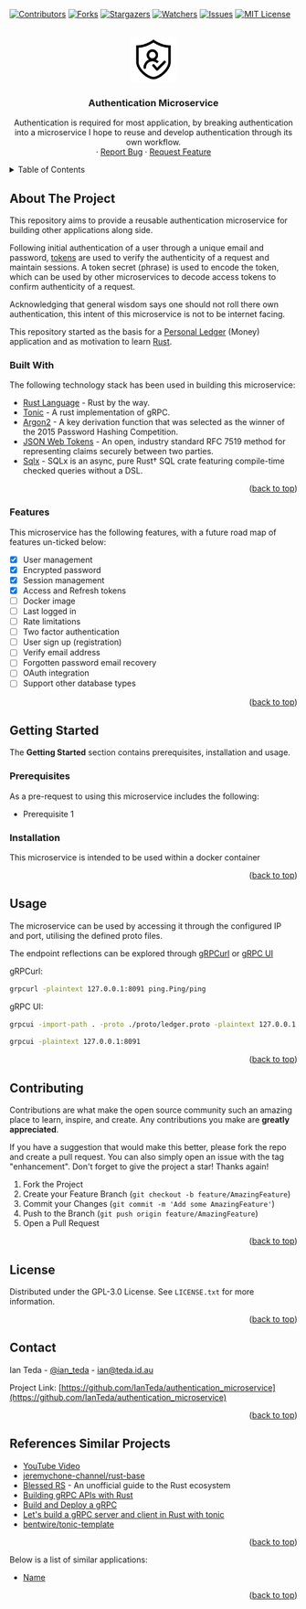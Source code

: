 <!-- Improved compatibility of back to top link -->
<a name="readme-top"></a>

[![Contributors][contributors-shield]][contributors-url]
[![Forks][forks-shield]][forks-url]
[![Stargazers][stars-shield]][stars-url]
[![Watchers][watchers-shield]][watchers-url]
[![Issues][issues-shield]][issues-url]
[![MIT License][license-shield]][license-url]

<!-- PROJECT HEADER -->
<br />
<div align="center">
    <a href="https://github.com/IanTeda/authentication_microservice">
        <img src="docs/images/logo.png" alt="Logo" height="80">
    </a>
    <h3 align="center">Authentication Microservice</h3>
    <p align="center">
        Authentication is required for most application, by breaking authentication into a microservice I hope to reuse and develop authentication through its own workflow.
    <br />
    ·
    <a href="https://ianteda.github.io/authentication_microservice/issues">Report Bug</a>
    ·
    <a href="https://ianteda.github.io/authentication_microservice/issues">Request Feature</a>
  </p>
</div>

<!-- TABLE OF CONTENTS -->
<details>
  <summary>Table of Contents</summary>
  <ol>
    <li>
      <a href="#about-the-project">About The Project</a>
      <ul>
        <li><a href="#built-with">Built With</a></li>
        <li><a href="#features">Features</a></li>
      </ul>
    </li>
    <li>
      <a href="#getting-started">Getting Started</a>
      <ul>
        <li><a href="#prerequisites">Prerequisites</a></li>
        <li><a href="#installation">Installation</a></li>
      </ul>
    </li>
    <li><a href="#usage">Usage</a></li>
    <li><a href="#roadmap">Roadmap</a></li>
    <li><a href="#contributing">Contributing</a></li>
    <li><a href="#license">License</a></li>
    <li><a href="#contact">Contact</a></li>
    <li><a href="#references">References & Similar Projects</a></li>
  </ol>
</details>


<!-- ABOUT THE PROJECT -->
## About The Project

This repository aims to provide a reusable authentication microservice for building other applications along side.

Following initial authentication of a user through a unique email and password, [tokens](https://jwt.io/) are used to verify the authenticity of a request and maintain sessions. A token secret (phrase) is used to encode the token, which can be used by other microservices to decode access tokens to confirm authenticity of a request.

Acknowledging that general wisdom says one should not roll there own authentication, this intent of this microservice is not to be internet facing.

This repository started as the basis for a [Personal Ledger](https://github.com/IanTeda/personal_ledger) (Money) application and as motivation to learn [Rust](https://www.rust-lang.org/).


<!-- PROJECT IS BUILT WITH -->
### Built With

The following technology stack has been used in building this microservice:

* [Rust Language](https://www.rust-lang.org/) - Rust by the way.
* [Tonic](https://github.com/hyperium/tonic) - A rust implementation of gRPC.
* [Argon2](https://en.wikipedia.org/wiki/Argon2) - A key derivation function that was selected as the winner of the 2015 Password Hashing Competition.
* [JSON Web Tokens](https://jwt.io/) - An open, industry standard RFC 7519 method for representing claims securely between two parties.
* [Sqlx](https://github.com/launchbadge/sqlx) - SQLx is an async, pure Rust† SQL crate featuring compile-time checked queries without a DSL.

<p align="right">(<a href="#readme-top">back to top</a>)</p>

<!-- PROJECT FEATURES CURRENT AND FUTURE -->
### Features

This microservice has the following features, with a future road map of features un-ticked below:

- [x] User management
- [x] Encrypted password
- [x] Session management
- [x] Access and Refresh tokens
- [ ] Docker image
- [ ] Last logged in
- [ ] Rate limitations
- [ ] Two factor authentication
- [ ] User sign up (registration)
- [ ] Verify email address
- [ ] Forgotten password email recovery
- [ ] OAuth integration
- [ ] Support other database types

<p align="right">(<a href="#readme-top">back to top</a>)</p>

<!-- GETTING STARTED -->
## Getting Started

The **Getting Started** section contains prerequisites, installation and usage.

### Prerequisites

As a pre-request to using this microservice includes the following:

* Prerequisite 1

### Installation

This microservice is intended to be used within a docker container


<p align="right">(<a href="#readme-top">back to top</a>)</p>

<!-- USAGE -->
## Usage

The microservice can be used by accessing it through the configured IP and port, utilising the defined proto files.

The endpoint reflections can be explored through [gRPCurl](https://github.com/fullstorydev/grpcurl) or [gRPC UI](https://github.com/fullstorydev/grpcui)

gRPCurl:

```zsh
grpcurl -plaintext 127.0.0.1:8091 ping.Ping/ping
```

gRPC UI:

```zsh
grpcui -import-path . -proto ./proto/ledger.proto -plaintext 127.0.0.1:8091
```

```zsh
grpcui -plaintext 127.0.0.1:8091
```

<p align="right">(<a href="#readme-top">back to top</a>)</p>

<!-- CONTRIBUTING -->
## Contributing

Contributions are what make the open source community such an amazing place to learn, inspire, and create. Any contributions you make are **greatly appreciated**.

If you have a suggestion that would make this better, please fork the repo and create a pull request. You can also simply open an issue with the tag "enhancement".
Don't forget to give the project a star! Thanks again!

1. Fork the Project
2. Create your Feature Branch (`git checkout -b feature/AmazingFeature`)
3. Commit your Changes (`git commit -m 'Add some AmazingFeature'`)
4. Push to the Branch (`git push origin feature/AmazingFeature`)
5. Open a Pull Request

<p align="right">(<a href="#readme-top">back to top</a>)</p>


<!-- LICENSE -->
## License

Distributed under the GPL-3.0 License. See `LICENSE.txt` for more information.

<p align="right">(<a href="#readme-top">back to top</a>)</p>


<!-- CONTACT -->
## Contact

Ian Teda - [@ian_teda](https://twitter.com/ian_teda) - [ian@teda.id.au](mailto:ian@teda.id.au)

Project Link: [https://github.com/IanTeda/authentication_microservice](https://github.com/IanTeda/authentication_microservice)

<p align="right">(<a href="#readme-top">back to top</a>)</p>

<!-- REFERENCES -->
## References  Similar Projects

* [YouTube Video](https://www.youtube.com/watch?v=oxx7MmN4Ib0&list=PL7r-PXl6ZPcCIOFaL7nVHXZvBmHNhrh_Q)
* [jeremychone-channel/rust-base](https://github.com/jeremychone-channel/rust-base)
* [Blessed RS](https://blessed.rs/crates) - An unofficial guide to the Rust ecosystem
* [Building gRPC APIs with Rust](https://konghq.com/blog/engineering/building-grpc-apis-with-rust)
* [Build and Deploy a gRPC](https://www.koyeb.com/tutorials/build-and-deploy-a-grpc-web-app-using-rust-tonic-and-react)
* [Let's build a gRPC server and client in Rust with tonic](https://www.thorsten-hans.com/grpc-services-in-rust-with-tonic/)
* [bentwire/tonic-template](https://github.com/bentwire/tonic-template/blob/dubplate/build.rs)

<p align="right">(<a href="#readme-top">back to top</a>)</p>


Below is a list of similar applications:

* [Name](#)

<p align="right">(<a href="#readme-top">back to top</a>)</p>

<!-- MARKDOWN LINKS & IMAGES -->
<!-- https://www.markdownguide.org/basic-syntax/#reference-style-links -->
[contributors-shield]: https://img.shields.io/github/contributors/IanTeda/authentication_microservice.svg?style=for-the-badge
[contributors-url]: https://github.com/IanTeda/authentication_microservice/graphs/contributors
[forks-shield]: https://img.shields.io/github/forks/IanTeda/authentication_microservice.svg?style=for-the-badge
[forks-url]: https://github.com/IanTeda/authentication_microservice/network/members
[stars-shield]: https://img.shields.io/github/stars/IanTeda/authentication_microservice.svg?style=for-the-badge
[stars-url]: https://github.com/IanTeda/authentication_microservice/stargazers
[issues-shield]: https://img.shields.io/github/issues/IanTeda/authentication_microservice.svg?style=for-the-badge
[issues-url]: https://github.com/IanTeda/authentication_microservice/issues
[license-shield]: https://img.shields.io/github/license/IanTeda/authentication_microservice?style=for-the-badge
[license-url]: https://github.com/IanTeda/authentication_microservice/blob/master/LICENSE.txt
[watchers-url]: https://github.com/IanTeda/authentication_microservice/watchers
[watchers-shield]: https://img.shields.io/github/watchers/IanTeda/authentication_microservice?style=for-the-badge
[product-screenshot]: docs/images/logo.png

